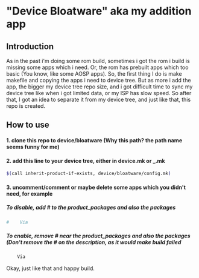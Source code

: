 # "Device Bloatware" aka my addition app 

## Introduction
As in the past i'm doing some rom build, sometimes i got the rom i build is missing some apps which i need.
Or, the rom has prebuilt apps which too basic (You know, like some AOSP apps). So, the first thing
I do is make makefile and copying the apps i need to device tree. But as more i add the app, the bigger
my device tree repo size, and i got difficult time to sync my device tree like when i got limited data, or
my ISP has slow speed. So after that, I got an idea to separate it from my device tree, and just like that,
this repo is created.

## How to use

#### 1. clone this repo to device/bloatware (Why this path? the path name seems funny for me)
#### 2. add this line to your device tree, either in device.mk or <romname>_<devicename>.mk

```bash
$(call inherit-product-if-exists, device/bloatware/config.mk)
```
		
#### 3. uncomment/comment or maybe delete some apps which you didn't need, for example

#####	 To disable, add # to the product_packages and also the packages
```bash
#    Via
```
#####	 To enable, remove # near the product_packages and also the packages (Don't remove the # on the description, as it would make build failed
```bash
    Via
```   
Okay, just like that and happy build.